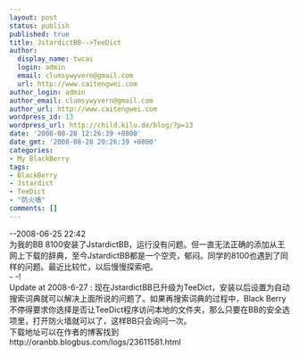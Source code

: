 ```yaml
---
layout: post
status: publish
published: true
title: JstardictBB-->TeeDict
author:
  display_name: twcai
  login: admin
  email: clumsywyvern@gmail.com
  url: http://www.caitengwei.com
author_login: admin
author_email: clumsywyvern@gmail.com
author_url: http://www.caitengwei.com
wordpress_id: 13
wordpress_url: http://child.kilu.de/blog/?p=13
date: '2008-08-28 12:26:39 +0800'
date_gmt: '2008-08-28 20:26:39 +0800'
categories:
- My BlackBerry
tags:
- BlackBerry
- Jstardict
- TeeDict
- "防火墙"
comments: []
---
```

<p>--2008-06-25 22:42<br />
为我的BB 8100安装了JstardictBB，运行没有问题。但一直无法正确的添加从王网上下载的辞典，至今JstardictBB都是一个空壳，郁闷。同学的8100也遇到了同样的问题。最近比较忙，以后慢慢探索吧。<br />
- -!<br />
Update at 2008-6-27 : 现在JstardictBB已升级为TeeDict，安装以后设置为自动搜索词典就可以解决上面所说的问题了。如果再搜索词典的过程中，Black Berry不停得要求你选择是否让TeeDict程序访问本地的文件夹，那么只要在BB的安全选项里，打开防火墙就可以了，这样BB只会询问一次。<br />
下载地址可以在作者的博客找到<br />
http:&#47;&#47;oranbb.blogbus.com&#47;logs&#47;23611581.html</p>
